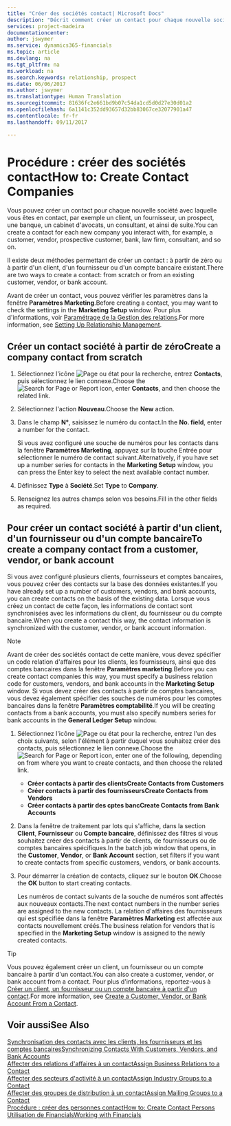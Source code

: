 ```yaml
---
title: "Créer des sociétés contact| Microsoft Docs"
description: "Décrit comment créer un contact pour chaque nouvelle société ou société prospect avec laquelle vous collaborez ou entretenez des relations."
services: project-madeira
documentationcenter: 
author: jswymer
ms.service: dynamics365-financials
ms.topic: article
ms.devlang: na
ms.tgt_pltfrm: na
ms.workload: na
ms.search.keywords: relationship, prospect
ms.date: 06/06/2017
ms.author: jswymer
ms.translationtype: Human Translation
ms.sourcegitcommit: 81636fc2e661bd9b07c54da1cd5d0d27e30d01a2
ms.openlocfilehash: 6a1141c352dd93657d32bb83067ce32077901a47
ms.contentlocale: fr-fr
ms.lasthandoff: 09/11/2017

---
```

# <a name="how-to-create-contact-companies"></a><span data-ttu-id="6eea4-103">Procédure : créer des sociétés contact</span><span class="sxs-lookup"><span data-stu-id="6eea4-103">How to: Create Contact Companies</span></span>
<span data-ttu-id="6eea4-104">Vous pouvez créer un contact pour chaque nouvelle société avec laquelle vous êtes en contact, par exemple un client, un fournisseur, un prospect, une banque, un cabinet d'avocats, un consultant, et ainsi de suite.</span><span class="sxs-lookup"><span data-stu-id="6eea4-104">You can create a contact for each new company you interact with, for example, a customer, vendor, prospective customer, bank, law firm, consultant, and so on.</span></span>

<span data-ttu-id="6eea4-105">Il existe deux méthodes permettant de créer un contact : à partir de zéro ou à partir d'un client, d'un fournisseur ou d'un compte bancaire existant.</span><span class="sxs-lookup"><span data-stu-id="6eea4-105">There are two ways to create a contact: from scratch or from an existing customer, vendor, or bank account.</span></span>

<span data-ttu-id="6eea4-106">Avant de créer un contact, vous pouvez vérifier les paramètres dans la fenêtre **Paramètres Marketing**.</span><span class="sxs-lookup"><span data-stu-id="6eea4-106">Before creating a contact, you may want to check the settings in the **Marketing Setup** window.</span></span> <span data-ttu-id="6eea4-107">Pour plus d'informations, voir [Paramétrage de la Gestion des relations](marketing-setup-marketing.md).</span><span class="sxs-lookup"><span data-stu-id="6eea4-107">For more information, see [Setting Up Relationship Management](marketing-setup-marketing.md).</span></span>

## <a name="create-a-company-contact-from-scratch"></a><span data-ttu-id="6eea4-108">Créer un contact société à partir de zéro</span><span class="sxs-lookup"><span data-stu-id="6eea4-108">Create a company contact from scratch</span></span>
1. <span data-ttu-id="6eea4-109">Sélectionnez l'icône ![Page ou état pour la recherche](media/ui-search/search_small.png "icône Page ou état pour la recherche"), entrez **Contacts**, puis sélectionnez le lien connexe.</span><span class="sxs-lookup"><span data-stu-id="6eea4-109">Choose the ![Search for Page or Report](media/ui-search/search_small.png "Search for Page or Report icon") icon, enter **Contacts**, and then choose the related link.</span></span>
2. <span data-ttu-id="6eea4-110">Sélectionnez l'action **Nouveau**.</span><span class="sxs-lookup"><span data-stu-id="6eea4-110">Choose the **New** action.</span></span>
3. <span data-ttu-id="6eea4-111">Dans le champ **N°**, saisissez le numéro du contact.</span><span class="sxs-lookup"><span data-stu-id="6eea4-111">In the **No. field**, enter a number for the contact.</span></span>

    <span data-ttu-id="6eea4-112">Si vous avez configuré une souche de numéros pour les contacts dans la fenêtre **Paramètres Marketing**, appuyez sur la touche Entrée pour sélectionner le numéro de contact suivant.</span><span class="sxs-lookup"><span data-stu-id="6eea4-112">Alternatively, if you have set up a number series for contacts in the **Marketing Setup** window, you can press the Enter key to select the next available contact number.</span></span>  
4. <span data-ttu-id="6eea4-113">Définissez **Type** à **Société**.</span><span class="sxs-lookup"><span data-stu-id="6eea4-113">Set **Type** to **Company**.</span></span>
5. <span data-ttu-id="6eea4-114">Renseignez les autres champs selon vos besoins.</span><span class="sxs-lookup"><span data-stu-id="6eea4-114">Fill in the other fields as required.</span></span>

## <a name="to-create-a-company-contact-from-a-customer-vendor-or-bank-account"></a><span data-ttu-id="6eea4-115">Pour créer un contact société à partir d'un client, d'un fournisseur ou d'un compte bancaire</span><span class="sxs-lookup"><span data-stu-id="6eea4-115">To create a company contact from a customer, vendor, or bank account</span></span>
<span data-ttu-id="6eea4-116">Si vous avez configuré plusieurs clients, fournisseurs et comptes bancaires, vous pouvez créer des contacts sur la base des données existantes.</span><span class="sxs-lookup"><span data-stu-id="6eea4-116">If you have already set up a number of customers, vendors, and bank accounts, you can create contacts on the basis of the existing data.</span></span> <span data-ttu-id="6eea4-117">Lorsque vous créez un contact de cette façon, les informations de contact sont synchronisées avec les informations du client, du fournisseur ou du compte bancaire.</span><span class="sxs-lookup"><span data-stu-id="6eea4-117">When you create a contact this way, the contact information is synchronized with the customer, vendor, or bank account information.</span></span>

> [!NOTE]  
>   <span data-ttu-id="6eea4-118">Avant de créer des sociétés contact de cette manière, vous devez spécifier un code relation d'affaires pour les clients, les fournisseurs, ainsi que des comptes bancaires dans la fenêtre **Paramètres marketing**.</span><span class="sxs-lookup"><span data-stu-id="6eea4-118">Before you can create contact companies this way, you must specify a business relation code for customers, vendors, and bank accounts in the **Marketing Setup** window.</span></span> <span data-ttu-id="6eea4-119">Si vous devez créer des contacts à partir de comptes bancaires, vous devez également spécifier des souches de numéros pour les comptes bancaires dans la fenêtre **Paramètres comptabilité**.</span><span class="sxs-lookup"><span data-stu-id="6eea4-119">If you will be creating contacts from a bank accounts, you must also specify numbers series for bank accounts in the **General Ledger Setup** window.</span></span>

1. <span data-ttu-id="6eea4-120">Sélectionnez l'icône ![Page ou état pour la recherche](media/ui-search/search_small.png "icône Page ou état pour la recherche"), entrez l'un des choix suivants, selon l'élément à partir duquel vous souhaitez créer des contacts, puis sélectionnez le lien connexe.</span><span class="sxs-lookup"><span data-stu-id="6eea4-120">Choose the ![Search for Page or Report](media/ui-search/search_small.png "Search for Page or Report icon") icon, enter one of the following, depending on from where you want to create contacts, and then choose the related link.</span></span>
   * <span data-ttu-id="6eea4-121">**Créer contacts à partir des clients**</span><span class="sxs-lookup"><span data-stu-id="6eea4-121">**Create Contacts from Customers**</span></span>
   * <span data-ttu-id="6eea4-122">**Créer contacts à partir des fournisseurs**</span><span class="sxs-lookup"><span data-stu-id="6eea4-122">**Create Contacts from Vendors**</span></span>
   * <span data-ttu-id="6eea4-123">**Créer contacts à partir des cptes banc**</span><span class="sxs-lookup"><span data-stu-id="6eea4-123">**Create Contacts from Bank Accounts**</span></span>
2. <span data-ttu-id="6eea4-124">Dans la fenêtre de traitement par lots qui s'affiche, dans la section **Client**, **Fournisseur** ou **Compte bancaire**, définissez des filtres si vous souhaitez créer des contacts à partir de clients, de fournisseurs ou de comptes bancaires spécifiques.</span><span class="sxs-lookup"><span data-stu-id="6eea4-124">In the batch job window that opens, in the **Customer**, **Vendor**, or **Bank Account** section, set filters if you want to create contacts from specific customers, vendors, or bank accounts.</span></span>
3. <span data-ttu-id="6eea4-125">Pour démarrer la création de contacts, cliquez sur le bouton **OK**.</span><span class="sxs-lookup"><span data-stu-id="6eea4-125">Choose the **OK** button to start creating contacts.</span></span>

    <span data-ttu-id="6eea4-126">Les numéros de contact suivants de la souche de numéros sont affectés aux nouveaux contacts.</span><span class="sxs-lookup"><span data-stu-id="6eea4-126">The next contact numbers in the number series are assigned to the new contacts.</span></span> <span data-ttu-id="6eea4-127">La relation d'affaires des fournisseurs qui est spécifiée dans la fenêtre **Paramètres Marketing** est affectée aux contacts nouvellement créés.</span><span class="sxs-lookup"><span data-stu-id="6eea4-127">The business relation for vendors that is specified in the **Marketing Setup** window is assigned to the newly created contacts.</span></span>

> [!TIP]  
>   <span data-ttu-id="6eea4-128">Vous pouvez également créer un client, un fournisseur ou un compte bancaire à partir d'un contact.</span><span class="sxs-lookup"><span data-stu-id="6eea4-128">You can also create a customer, vendor, or bank account from a contact.</span></span> <span data-ttu-id="6eea4-129">Pour plus d'informations, reportez-vous à [Créer un client, un fournisseur ou un compte bancaire à partir d'un contact](marketing-how-create-contacts-new-customers-vendors-bank-accounts.md).</span><span class="sxs-lookup"><span data-stu-id="6eea4-129">For more information, see [Create a Customer, Vendor, or Bank Account From a Contact](marketing-how-create-contacts-new-customers-vendors-bank-accounts.md).</span></span>

## <a name="see-also"></a><span data-ttu-id="6eea4-130">Voir aussi</span><span class="sxs-lookup"><span data-stu-id="6eea4-130">See Also</span></span>
[<span data-ttu-id="6eea4-131">Synchronisation des contacts avec les clients, les fournisseurs et les comptes bancaires</span><span class="sxs-lookup"><span data-stu-id="6eea4-131">Synchronizing Contacts With Customers, Vendors, and Bank Accounts</span></span>](marketing-synchronize-contacts-customers-vendors-bank-accounts.md)  
[<span data-ttu-id="6eea4-132">Affecter des relations d'affaires à un contact</span><span class="sxs-lookup"><span data-stu-id="6eea4-132">Assign Business Relations to a Contact</span></span>](marketing-business-relations.md#AssignBusRelContact)  
[<span data-ttu-id="6eea4-133">Affecter des secteurs d'activité à un contact</span><span class="sxs-lookup"><span data-stu-id="6eea4-133">Assign Industry Groups to a Contact</span></span>](marketing-industry-groups.md#AssignIndustryGroupContact)  
[<span data-ttu-id="6eea4-134">Affecter des groupes de distribution à un contact</span><span class="sxs-lookup"><span data-stu-id="6eea4-134">Assign Mailing Groups to a Contact</span></span>](marketing-mailing-groups.md#AssignMailGroupContact)  
[<span data-ttu-id="6eea4-135">Procédure : créer des personnes contact</span><span class="sxs-lookup"><span data-stu-id="6eea4-135">How to: Create Contact Persons</span></span>](marketing-create-contact-persons.md)  
[<span data-ttu-id="6eea4-136">Utilisation de Financials</span><span class="sxs-lookup"><span data-stu-id="6eea4-136">Working with Financials</span></span>](ui-work-product.md)

